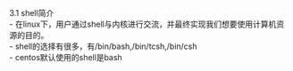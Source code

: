 3.1 shell简介  
	- 在linux下，用户通过shell与内核进行交流，并最终实现我们想要使用计算机资源的目的。  
	- shell的选择有很多，有/bin/bash,/bin/tcsh,/bin/csh  
	- centos默认使用的shell是bash  


